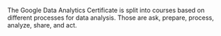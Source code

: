 The Google Data Analytics Certificate is split into courses based on different processes for data analysis. Those are ask, prepare, process, analyze, share, and act.
